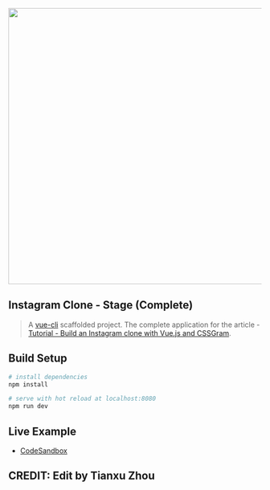 <div align="center">
  <p>
    <img src="https://i.imgur.com/mtW9Z8Z.png" width="550"/>
  </p>
</div>

## Instagram Clone - Stage (Complete)

> A [vue-cli](https://github.com/vuejs/vue-cli) scaffolded project.
> The complete application for the article - [Tutorial - Build an Instagram clone with Vue.js and CSSGram](https://medium.com/@hassan.djirdeh/tutorial-build-an-instagram-clone-with-vue-js-and-cssgram-24a9f3de0408).

## Build Setup

``` bash
# install dependencies
npm install

# serve with hot reload at localhost:8080
npm run dev
```

## Live Example

* <a href="https://codesandbox.io/s/8ypo1v7xq2" target="_blank">CodeSandbox</a>

## CREDIT: Edit by Tianxu Zhou